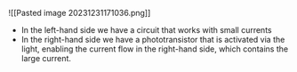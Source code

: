 ![[Pasted image 20231231171036.png]]

- In the left-hand side we have a circuit that works with small currents
- In the right-hand side we have a phototransistor that is activated via the light, enabling the current flow in the right-hand side, which contains the large current.